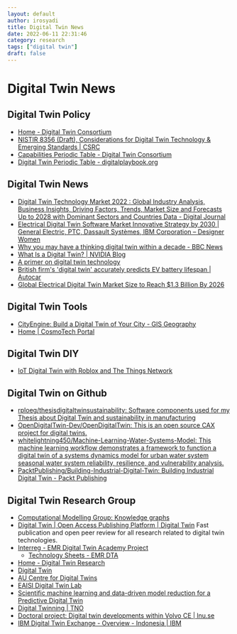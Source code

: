 ```yaml
---
layout: default
author: irosyadi
title: Digital Twin News
date: 2022-06-11 22:31:46
category: research
tags: ["digital twin"]
draft: false
---
```


# Digital Twin News

## Digital Twin Policy
- [Home - Digital Twin Consortium](https://www.digitaltwinconsortium.org/)
- [NISTIR 8356 (Draft), Considerations for Digital Twin Technology & Emerging Standards | CSRC](https://csrc.nist.gov/publications/detail/nistir/8356/archive/2021-04-16)
- [Capabilities Periodic Table - Digital Twin Consortium](https://www.digitaltwinconsortium.org/initiatives/capabilities-periodic-table/)
- [Digital Twin Periodic Table - digitalplaybook.org](https://www.digitalplaybook.org/index.php?title=Digital_Twin_Periodic_Table)

## Digital Twin News
- [Digital Twin Technology Market 2022 : Global Industry Analysis, Business Insights, Driving Factors, Trends, Market Size and Forecasts Up to 2028 with Dominant Sectors and Countries Data - Digital Journal](https://www.digitaljournal.com/pr/digital-twin-technology-market-2022-global-industry-analysis-business-insights-driving-factors-trends-market-size-and-forecasts-up-to-2028-with-dominant-sectors-and-countries-data)
- [Electrical Digital Twin Software Market Innovative Strategy by 2030 | General Electric, PTC, Dassault Systèmes, IBM Corporation – Designer Women](https://www.designerwomen.co.uk/electrical-digital-twin-software-market-innovative-strategy-by-2030-general-electric-ptc-dassault-systemes-ibm-corporation/)
- [Why you may have a thinking digital twin within a decade - BBC News](https://www.bbc.com/news/business-61742884)
- [What Is a Digital Twin? | NVIDIA Blog](https://blogs.nvidia.com/blog/2021/12/14/what-is-a-digital-twin/)
- [A primer on digital twin technology](https://www.emergingtechbrew.com/stories/2021/12/03/a-primer-on-digital-twin-technology)
- [British firm's 'digital twin' accurately predicts EV battery lifespan | Autocar](https://www.autocar.co.uk/car-news/technology-news/british-firms-digital-twin-accurately-predicts-ev-battery-lifespan)
- [Global Electrical Digital Twin Market Size to Reach $1.3 Billion By 2026](https://finance.yahoo.com/news/global-electrical-digital-twin-market-143000094.html)

## Digital Twin Tools
- [CityEngine: Build a Digital Twin of Your City - GIS Geography](https://gisgeography.com/cityengine/)
- [Home | CosmoTech Portal](https://portal.cosmotech.com/)

## Digital Twin DIY
- [IoT Digital Twin with Roblox and The Things Network](https://lupyuen.github.io/articles/roblox)

## Digital Twin on Github
- [rploeg/thesisdigitaltwinsustainability: Software components used for my Thesis about Digital Twin and sustainability in manufacturing](https://github.com/rploeg/thesisdigitaltwinsustainability)
- [OpenDigitalTwin-Dev/OpenDigitalTwin: This is an open source CAX project for digital twins.](https://github.com/OpenDigitalTwin-Dev/OpenDigitalTwin)
- [whitelightning450/Machine-Learning-Water-Systems-Model: This machine learning workflow demonstrates a framework to function a digital twin of a systems dynamics model for urban water system seasonal water system reliability, resilience, and vulnerability analysis.](https://github.com/whitelightning450/Machine-Learning-Water-Systems-Model)
- [PacktPublishing/Building-Industrial-Digital-Twin: Building Industrial Digital Twin - Packt Publishing](https://github.com/PacktPublishing/Building-Industrial-Digital-Twin)

## Digital Twin Research Group
- [Computational Modelling Group: Knowledge graphs](https://como.ceb.cam.ac.uk/research/cps/)
- [Digital Twin | Open Access Publishing Platform | Digital Twin](https://digitaltwin1.org/) Fast publication and open peer review for all research related to digital twin technologies.
- [Interreg - EMR Digital Twin Academy Project](https://digital-twin-academy.eu/)
    - [Technology Sheets - EMR DTA](https://digital-twin-academy.eu/technology-sheets/)
- [Home - Digital Twin Research](https://www.digital-twin-research.nl/)
- [Digital Twin](https://www.wichita.edu/industry_and_defense/NIAR/Laboratories/digital-twin/digital-twin.php)
- [AU Centre for Digital Twins](https://digit.au.dk/centre-for-digital-twins)
- [EAISI Digital Twin Lab](https://www.tue.nl/en/research/institutes/eindhoven-artificial-intelligence-systems-institute/digital-twin-lab/)
- [Scientific machine learning and data-driven model reduction for a Predictive Digital Twin](https://kiwi.oden.utexas.edu/research/digital-twin)
- [Digital Twinning | TNO](https://www.tno.nl/en/focus-areas/industry/roadmaps/smart-industry/digital-twinning/)
- [Doctoral project: Digital twin developments within Volvo CE | lnu.se](https://lnu.se/en/research/searchresearch/research-projects/doctoral-project-digital-twin-developments-within-volvo-ce/)
- [IBM Digital Twin Exchange - Overview - Indonesia | IBM](https://www.ibm.com/id-en/products/digital-twin-exchange)